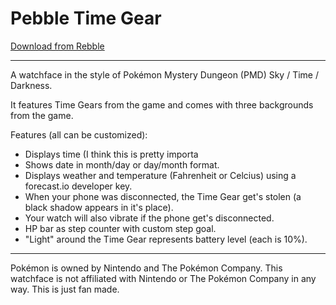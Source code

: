 # Pebble Time Gear

[Download from Rebble](https://apps.rebble.io/de_DE/application/57dd188b2d0cc8673f00027b)

---

A watchface in the style of Pokémon Mystery Dungeon (PMD) Sky / Time / Darkness.

It features Time Gears from the game and comes with three backgrounds from the game.

Features (all can be customized):

* Displays time (I think this is pretty importa
* Shows date in month/day or day/month format.
* Displays weather and temperature (Fahrenheit or Celcius) using a forecast.io developer key.
* When your phone was disconnected, the Time Gear get's stolen (a black shadow appears in it's place).
* Your watch will also vibrate if the phone get's disconnected.
* HP bar as step counter with custom step goal.
* "Light" around the Time Gear represents battery level (each is 10%).

---

Pokémon is owned by Nintendo and The Pokémon Company. This watchface is not affiliated with Nintendo or The Pokémon Company in any way. This is just fan made.
